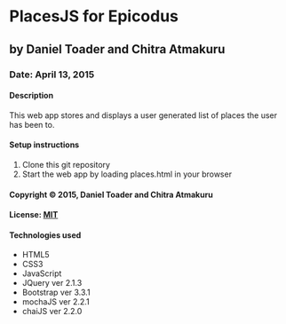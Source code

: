 # PlacesJS for Epicodus
## by Daniel Toader and Chitra Atmakuru
### Date: April 13, 2015
#### Description
This web app stores and displays a user generated list of places the user has been to.

#### Setup instructions
1. Clone this git repository
2. Start the web app by loading places.html in your browser

#### Copyright © 2015, Daniel Toader and Chitra Atmakuru

#### License: [MIT](https://github.com/twbs/bootstrap/blob/master/LICENSE)

#### Technologies used
- HTML5
- CSS3
- JavaScript
- JQuery ver 2.1.3
- Bootstrap ver 3.3.1
- mochaJS ver 2.2.1
- chaiJS ver 2.2.0
